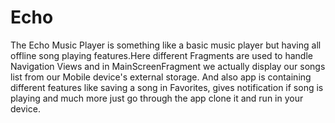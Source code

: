 # Echo
The Echo Music Player is something like a basic music player but having all offline song playing features.Here different Fragments are
used to handle Navigation Views and in MainScreenFragment we actually display our songs list from our Mobile device's external storage.
And also app is containing different features like saving a song in Favorites, gives notification if song is playing and much more just
go through the app clone it and run in your device.
